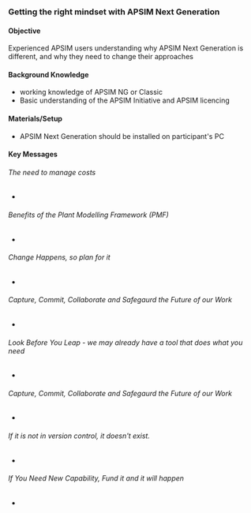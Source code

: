 ### Getting the right mindset with APSIM Next Generation

#### Objective
Experienced APSIM users understanding why APSIM Next Generation is different, and why they need to change their approaches

#### Background Knowledge
* working knowledge of APSIM NG or Classic
* Basic understanding of the APSIM Initiative and APSIM licencing


#### Materials/Setup
* APSIM Next Generation should be installed on participant's PC


#### Key Messages



###### The need to manage costs
* 

###### Benefits of the Plant Modelling Framework (PMF)
* 

###### Change Happens, so plan for it
* 

###### Capture, Commit, Collaborate and Safegaurd the Future of our Work
* 

###### Look Before You Leap - we may already have a tool that does what you need
* 

###### Capture, Commit, Collaborate and Safegaurd the Future of our Work
* 

###### If it is not in version control, it doesn't exist.
* 

###### If You Need New Capability, Fund it and it will happen
* 



